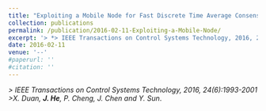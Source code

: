 ```yaml
---
title: "Exploiting a Mobile Node for Fast Discrete Time Average Consensus"
collection: publications
permalink: /publication/2016-02-11-Exploiting-a-Mobile-Node/
excerpt: '> *> IEEE Transactions on Control Systems Technology, 2016, 24(6):1993-2001*<br>> *X. Duan, **J. He**, P. Cheng, J. Chen and Y. Sun*.'
date: 2016-02-11
venue: '--'
#paperurl: ''
#citation: ''
---
```

*> IEEE Transactions on Control Systems Technology, 2016, 24(6):1993-2001*  
*>X. Duan, **J. He**, P. Cheng, J. Chen and Y. Sun*.